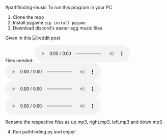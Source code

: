 #pathfinding-music
To run this program in your PC 
1. Clone the repo
2. Install pygame 
`pip install pygame`
3. Download discord's easter egg music files 

Given in this ![reddit post](https://www.reddit.com/r/discordapp/comments/bdnz70/where_would_i_find_discords_sound_files/)

Files needed:
  ![Up](https://discordapp.com/assets/68472713f7a62c7c37e0a6a5d5a1faeb.mp3)
  ![Right](https://discordapp.com/assets/2c0433f93db8449e4a82b76dc520cb29.mp3)
  ![Left](https://discordapp.com/assets/1de04408e62b5d52ae3ebbb91e9e1978.mp3)
  ![Down](https://discordapp.com/assets/71f048f8aa7d4b24bf4268a87cbbb192.mp3)
  
Rename the respective files as up.mp3, right.mp3, left.mp3 and down.mp3

4. Run pathfinding.py and enjoy!

